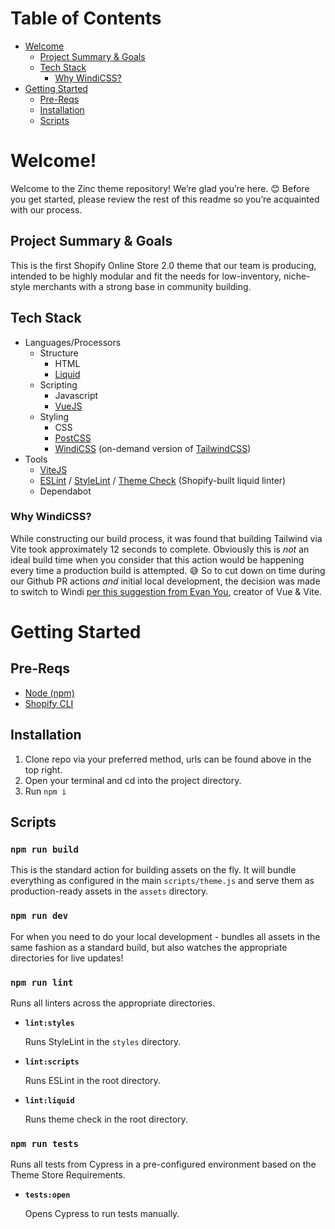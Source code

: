 # Table of Contents

- [Welcome](#welcome)
  - [Project Summary & Goals](#project-summary--goals)
  - [Tech Stack](#tech-stack)
    - [Why WindiCSS?](#why-windicss)
- [Getting Started](#getting-started)
  - [Pre-Reqs](#pre-reqs)
  - [Installation](#installation)
  - [Scripts](#scripts)
# Welcome!

Welcome to the Zinc theme repository! We’re glad you’re here. 😊 Before you get started, please review the rest of this readme so you’re acquainted with our process.

## Project Summary & Goals

This is the first Shopify Online Store 2.0 theme that our team is producing, intended to be highly modular and fit the needs for low-inventory, niche-style merchants with a strong base in community building.

## Tech Stack

- Languages/Processors
    - Structure
        - HTML
        - [Liquid](https://shopify.dev/api/liquid)
    - Scripting
        - Javascript
        - [VueJS](https://vuejs.org/)
    - Styling
        - CSS
        - [PostCSS](https://postcss.org/)
        - [WindiCSS](https://windicss.org/) (on-demand version of [TailwindCSS](https://tailwindcss.com/))
- Tools
    - [ViteJS](https://vitejs.dev/)
    - [ESLint](https://eslint.org/) / [StyleLint](https://stylelint.io/) / [Theme Check](https://shopify.dev/themes/tools/theme-check) (Shopify-built liquid linter)
    - Dependabot

### Why WindiCSS?

While constructing our build process, it was found that building Tailwind via Vite took approximately 12 seconds to complete. Obviously this is *not* an ideal build time when you consider that this action would be happening every time a production build is attempted. 😅 So to cut down on time during our Github PR actions *and* initial local development, the decision was made to switch to Windi [per this suggestion from Evan You](https://twitter.com/youyuxi/status/1361353445379366912?s=20&t=_lSvaDi5Syge3c1ZtqPsWw), creator of Vue & Vite.

# Getting Started

## Pre-Reqs

- [Node (npm)](https://nodejs.org/en/)
- [Shopify CLI](https://shopify.dev/themes/tools/cli)

## Installation

1. Clone repo via your preferred method, urls can be found above in the top right.
2. Open your terminal and cd into the project directory.
3. Run `npm i`

## Scripts

### `npm run build`

This is the standard action for building assets on the fly. It will bundle everything as configured in the main `scripts/theme.js` and serve them as production-ready assets in the `assets` directory.

### `npm run dev`

For when you need to do your local development - bundles all assets in the same fashion as a standard build, but also watches the appropriate directories for live updates!

### `npm run lint`

Runs all linters across the appropriate directories.

* **`lint:styles`**

  Runs StyleLint in the `styles` directory.

* **`lint:scripts`**
  
  Runs ESLint in the root directory.

* **`lint:liquid`**
  
  Runs theme check in the root directory.

### `npm run tests`

Runs all tests from Cypress in a pre-configured environment based on the Theme Store Requirements.

* **`tests:open`**

  Opens Cypress to run tests manually.
